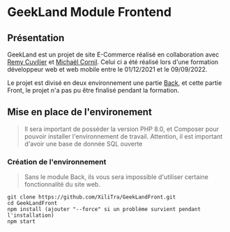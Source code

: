# GeekLand Module Frontend

## Présentation

GeekLand est un projet de site E-Commerce réalisé en collaboration avec [Remy Cuvilier](https://github.com/Kayyhan) et [Michaël Cornil](https://github.com/Michael-Cornil). 
Celui ci a été réalisé lors d'une formation développeur web et web mobile entre le 01/12/2021 et le 09/09/2022.

Le projet est divisé en deux environnement une partie [Back](https://github.com/XiliTra/GeekLandBack), et cette partie Front, le projet n'a pas pu être finalisé pendant la formation.

## Mise en place de l'environement

> Il sera important de posséder la version PHP 8.0, et Composer pour pouvoir installer l'environnement de travail.
> Attention, il est important d'avoir une base de donnée SQL ouverte
 
### Création de l'environnement

> Sans le module Back, ils vous sera impossible d'utiliser certaine fonctionnalité du site web. 

```
git clone https://github.com/XiliTra/GeekLandFront.git
cd GeekLandFront
npm install (ajouter "--force" si un problème survient pendant l'installation)
npm start
```

